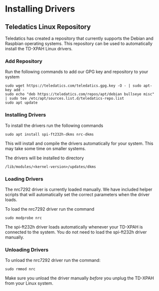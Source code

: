 # Installing Drivers

## Teledatics Linux Repository

Teledatics has created a repository that currently supports the Debian and Raspbian operating systems. This repository can be used to automatically install the TD-XPAH Linux drivers.

### Add Repository

Run the following commands to add our GPG key and repository to your system

	sudo wget https://teledatics.com/teledatics.gpg.key -O - | sudo apt-key add -
	sudo echo "deb https://teledatics.com/repos/apt/debian bullseye misc" | sudo tee /etc/apt/sources.list.d/teledatics-repo.list
	sudo apt update
	
### Installing Drivers

To install the drivers run the following commands

	sudo apt install spi-ft232h-dkms nrc-dkms

This will install and compile the drivers automatically for your system. This may take some time on smaller systems.

The drivers will be installed to directory

	/lib/modules/<kernel-version>/updates/dkms

### Loading Drivers

The nrc7292 driver is currently loaded manually. We have included helper scripts that will automatically set the correct parameters when the driver loads. 

To load the nrc7292 driver run the command

	sudo modprobe nrc
		
The spi-ft232h driver loads automatically whenever your TD-XPAH is connected to the system. You do not need to load the spi-ft232h driver manually.

### Unloading Drivers

To unload the nrc7292 driver run the command:

	sudo rmmod nrc
	
Make sure you unload the driver manually *before* you unplug the TD-XPAH from your Linux system.	


